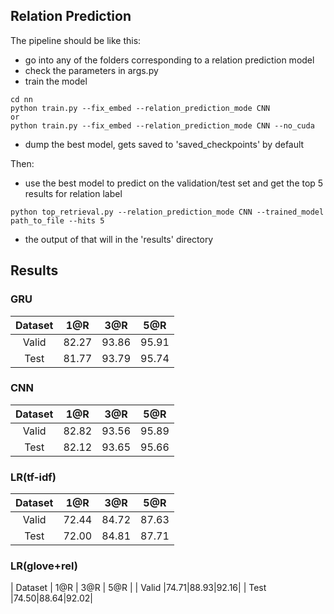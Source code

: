 ## Relation Prediction

The pipeline should be like this:
- go into any of the folders corresponding to a relation prediction model
- check the parameters in args.py
- train the model
```
cd nn
python train.py --fix_embed --relation_prediction_mode CNN
or 
python train.py --fix_embed --relation_prediction_mode CNN --no_cuda
```
- dump the best model, gets saved to 'saved_checkpoints' by default

Then:
- use the best model to predict on the validation/test set and get the top 5 results for relation label
```
python top_retrieval.py --relation_prediction_mode CNN --trained_model path_to_file --hits 5
```
- the output of that will in the 'results' directory






## Results

### GRU

| Dataset | 1@R | 3@R | 5@R |
|:-------:|:---:|:---:|:---:|
| Valid | 82.27 | 93.86 | 95.91 |
| Test  | 81.77 | 93.79 | 95.74 |

### CNN

| Dataset | 1@R | 3@R | 5@R |
|:-------:|:---:|:---:|:---:|
|  Valid  |82.82|93.56|95.89|
|  Test   |82.12|93.65|95.66|

### LR(tf-idf)

| Dataset | 1@R | 3@R | 5@R |
|:-------:|:---:|:---:|:---:|
|  Valid  |72.44|84.72|87.63|
|   Test  |72.00|84.81|87.71|

### LR(glove+rel)

| Dataset | 1@R | 3@R | 5@R |
|  Valid  |74.71|88.93|92.16|
|  Test   |74.50|88.64|92.02|
